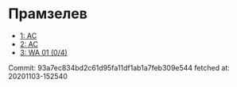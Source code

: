 # Прамзелев
- [1: AC](1.md)
- [2: AC](2.md)
- [3: WA 01 (0/4)](3.md)

Commit: 93a7ec834bd2c61d95fa11df1ab1a7feb309e544
 fetched at: 20201103-152540
